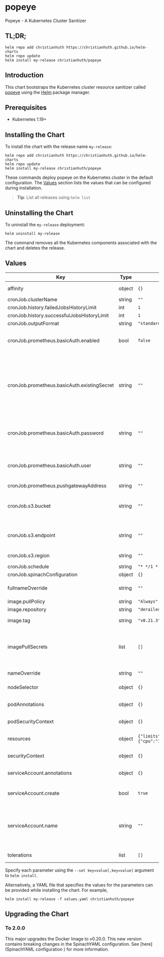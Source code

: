 # popeye

Popeye - A Kubernetes Cluster Sanitizer

## TL;DR;

```console
helm repo add christianhuth https://christianhuth.github.io/helm-charts
helm repo update
helm install my-release christianhuth/popeye
```

## Introduction

This chart bootstraps the Kubernetes cluster resource sanitizer called [popeye](https://github.com/derailed/popeye) using the [Helm](https://helm.sh) package manager.

## Prerequisites

- Kubernetes 1.19+

## Installing the Chart

To install the chart with the release name `my-release`:

```console
helm repo add christianhuth https://christianhuth.github.io/helm-charts
helm repo update
helm install my-release christianhuth/popeye
```

These commands deploy popeye on the Kubernetes cluster in the default configuration. The [Values](#values) section lists the values that can be configured during installation.

> **Tip**: List all releases using `helm list`

## Uninstalling the Chart

To uninstall the `my-release` deployment:

```console
helm uninstall my-release
```

The command removes all the Kubernetes components associated with the chart and deletes the release.

## Values

| Key                                         | Type   | Default                                        | Description                                                                                                                     |
| ------------------------------------------- | ------ | ---------------------------------------------- | ------------------------------------------------------------------------------------------------------------------------------- |
| affinity                                    | object | `{}`                                           | Affinity settings for pod assignment                                                                                            |
| cronJob.clusterName                         | string | `""`                                           |                                                                                                                                 |
| cronJob.history.failedJobsHistoryLimit      | int    | `1`                                            |                                                                                                                                 |
| cronJob.history.successfulJobsHistoryLimit  | int    | `1`                                            |                                                                                                                                 |
| cronJob.outputFormat                        | string | `"standard"`                                   |                                                                                                                                 |
| cronJob.prometheus.basicAuth.enabled        | bool   | `false`                                        | Use authentication against Prometheus Pushgateway                                                                               |
| cronJob.prometheus.basicAuth.existingSecret | string | `""`                                           | Name of existing secret to use for authentication against Prometheus Pushgateway, needs to contain the key pushgateway-password |
| cronJob.prometheus.basicAuth.password       | string | `""`                                           | Password for authentication against Prometheus Pushgateway                                                                      |
| cronJob.prometheus.basicAuth.user           | string | `""`                                           | Username for authentication against Prometheus Pushgateway                                                                      |
| cronJob.prometheus.pushgatewayAddress       | string | `""`                                           |                                                                                                                                 |
| cronJob.s3.bucket                           | string | `""`                                           | bucket name can be the URI and the bucket name path s3://example-bucket                                                         |
| cronJob.s3.endpoint                         | string | `""`                                           | example endpoint: "https://s3.us-east-1.amazonaws.com"                                                                          |
| cronJob.s3.region                           | string | `""`                                           | example region: "us-east-1"                                                                                                     |
| cronJob.schedule                            | string | `"* */1 * * *"`                                |                                                                                                                                 |
| cronJob.spinachConfiguration                | object | `{}`                                           |                                                                                                                                 |
| fullnameOverride                            | string | `""`                                           | String to fully override `"popeye.fullname"`                                                                                    |
| image.pullPolicy                            | string | `"Always"`                                     | image pull policy                                                                                                               |
| image.repository                            | string | `"derailed/popeye"`                            | image repository                                                                                                                |
| image.tag                                   | string | `"v0.21.3"`                                    | Overrides the image tag                                                                                                         |
| imagePullSecrets                            | list   | `[]`                                           | If defined, uses a Secret to pull an image from a private Docker registry or repository.                                        |
| nameOverride                                | string | `""`                                           | Provide a name in place of `popeye`                                                                                             |
| nodeSelector                                | object | `{}`                                           | Node labels for pod assignment                                                                                                  |
| podAnnotations                              | object | `{}`                                           | Annotations to be added to exporter pods                                                                                        |
| podSecurityContext                          | object | `{}`                                           | pod-level security context                                                                                                      |
| resources                                   | object | `{"limits":{"cpu":"1000m","memory":"1000Mi"}}` | Resource limits and requests for the headwind pods.                                                                             |
| securityContext                             | object | `{}`                                           | container-level security context                                                                                                |
| serviceAccount.annotations                  | object | `{}`                                           | Annotations to add to the service account                                                                                       |
| serviceAccount.create                       | bool   | `true`                                         | Specifies whether a service account should be created                                                                           |
| serviceAccount.name                         | string | `""`                                           | The name of the service account to use. If not set and create is true, a name is generated using the fullname template          |
| tolerations                                 | list   | `[]`                                           | Toleration labels for pod assignment                                                                                            |

Specify each parameter using the `--set key=value[,key=value]` argument to `helm install`.

Alternatively, a YAML file that specifies the values for the parameters can be provided while installing the chart. For example,

```console
helm install my-release -f values.yaml christianhuth/popeye
```

## Upgrading the Chart

### To 2.0.0

This major upgrades the Docker Image to v0.20.0. This new version contains breaking changes in the SpinachYAML configuration. See [here](SpinachYAML configuration ) for more information.
